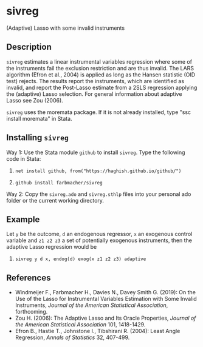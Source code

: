 # sivreg
 (Adaptive) Lasso with some invalid instruments

## Description
 `sivreg` estimates a linear instrumental variables regression where some of the instruments fail the
    exclusion restriction and are thus invalid.  The LARS algorithm (Efron et al., 2004) is applied as
    long as the Hansen statistic (OID test) rejects. The results report the instruments, which are
    identified as invalid, and report the Post-Lasso estimate from a 2SLS regression applying the
    (adaptive) Lasso selection.  For general information about adaptive Lasso see Zou (2006).
    
 `sivreg` uses the moremata package. If it is not already installed, type "ssc install moremata" in
    Stata.

## Installing `sivreg`
 Way 1: Use the Stata module `github` to install `sivreg`. Type the following code in Stata:
 
 1. ```{js}
    net install github, from("https://haghish.github.io/github/")
    ```
 2. ```{js}
    github install farbmacher/sivreg
    ```

 Way 2: Copy the `sivreg.ado` and `sivreg.sthlp` files into your personal ado folder or the current working directory.

## Example
 Let `y` be the outcome, `d` an endogenous regressor, `x` an exogenous control variable and `z1 z2 z3` a set of
    potentially exogenous instruments, then the adaptive Lasso regression would be
        
 1. ```{js}
    sivreg y d x, endog(d) exog(x z1 z2 z3) adaptive
    ```
        
## References
 * Windmeijer F., Farbmacher H., Davies N., Davey Smith G. (2019): On the Use of the Lasso for Instrumental Variables Estimation with Some
             Invalid Instruments, *Journal of the American Statistical Association*, forthcoming.
 * Zou H. (2006): The Adaptive Lasso and Its Oracle Properties, *Journal of the American Statistical
             Association* 101, 1418-1429.
 * Efron B., Hastie T., Johnstone I., Tibshirani R. (2004): Least Angle Regression, *Annals of Statistics* 32, 407-499.
